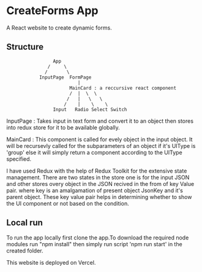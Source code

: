 # CreateForms App

A React website to create dynamic forms.

## Structure
                     App
                   /     \
                  /       \
                InputPage  FormPage
                              |
                           MainCard : a reccursive react component
                           /  |  \  \
                          /   |   \   \
                         /    |    \    \
                     Input   Radio Select Switch

InputPage : Takes input in text form and convert it to an object then stores into redux store for it to be available globally.

MainCard : This  component is called for evely object in the input object. It will be recursevly called for the subparameters of an object if it's UIType is 'group' else it will simply return a component according to the UIType specified.

I have used Redux with the help of Redux Toolkit for the extensive state management.
There are two states in the store one is for the input JSON and other stores overy object in the JSON recived in the from of key Value pair. where key is an amalgamation of present object JsonKey and it's parent object.
These key value pair helps in determining whether to show the UI component or not based on the condition.

## Local run
To run the app locally first clone the app.To download the required node modules run "npm install" then simply run script 'npm run start' in the created folder.

This website is deployed on Vercel.
